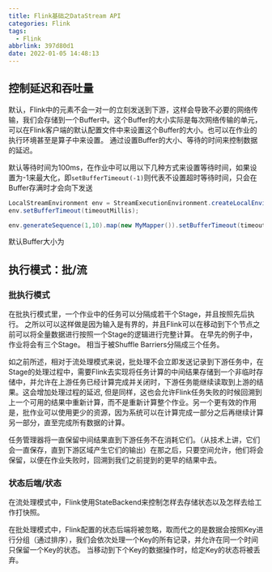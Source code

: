 ```yaml
---
title: Flink基础之DataStream API
categories: Flink
tags:
  - Flink
abbrlink: 397d80d1
date: 2022-01-05 14:48:13
---
```



## 控制延迟和吞吐量

默认，Flink中的元素不会一对一的立刻发送到下游，这样会导致不必要的网络传输，我们会存储到一个Buffer中。这个Buffer的大小实际是每次网络传输的单元，可以在Flink客户端的默认配置文件中来设置这个Buffer的大小。也可以在作业的执行环境甚至是算子中来设置。 通过设置Buffer的大小、等待的时间来控制数据的延迟。 

默认等待时间为100ms，在作业中可以用以下几种方式来设置等待时间，如果设置为-1来最大化，即`setBufferTimeout(-1)`则代表不设置超时等待时间，只会在Buffer存满时才会向下发送

```java
LocalStreamEnvironment env = StreamExecutionEnvironment.createLocalEnvironment();
env.setBufferTimeout(timeoutMillis);

env.generateSequence(1,10).map(new MyMapper()).setBufferTimeout(timeoutMillis);
```

默认Buffer大小为

## 执行模式：批/流

### 批执行模式

在批执行模式里，一个作业中的任务可以分隔成若干个Stage，并且按照先后执行。 之所以可以这样做是因为输入是有界的，并且Flink可以在移动到下个节点之前可以将全量数据进行按照一个Stage的逻辑进行完整计算。 在早先的例子中，作业将会有三个Stage。 相当于被Shuffle Barriers分隔成三个任务。

如之前所述，相对于流处理模式来说，批处理不会立即发送记录到下游任务中，在Stage的处理过程中，需要Flink去实现将任务计算的中间结果存储到一个非临时存储中，并允许在上游任务已经计算完成并关闭时，下游任务能继续读取到上游的结果。这会增加处理过程的延迟, 但是同样，这也会允许Flink任务失败的时候回溯到上一个可用的结果中重新计算，而不是重新计算整个作业。另一个更有效的作用是，批作业可以使用更少的资源，因为系统可以在计算完成一部分之后再继续计算另一部分，直至完成所有数据的计算。 

任务管理器将一直保留中间结果直到下游任务不在消耗它们。（从技术上讲，它们会一直保存，直到下游区域产生它们的输出）在那之后，只要空间允许，他们将会保留，以便在作业失败时，回溯到我们之前提到的更早的结果中去。 

### 状态后端/状态

在流处理模式中，Flink使用StateBackend来控制怎样去存储状态以及怎样去给工作打快照。 

在批处理模式中，Flink配置的状态后端将被忽略，取而代之的是数据会按照Key进行分组（通过排序），我们会依次处理一个Key的所有记录，并允许在同一个时间只保留一个Key的状态。 当移动到下个Key的数据操作时，给定Key的状态将被丢弃。 









